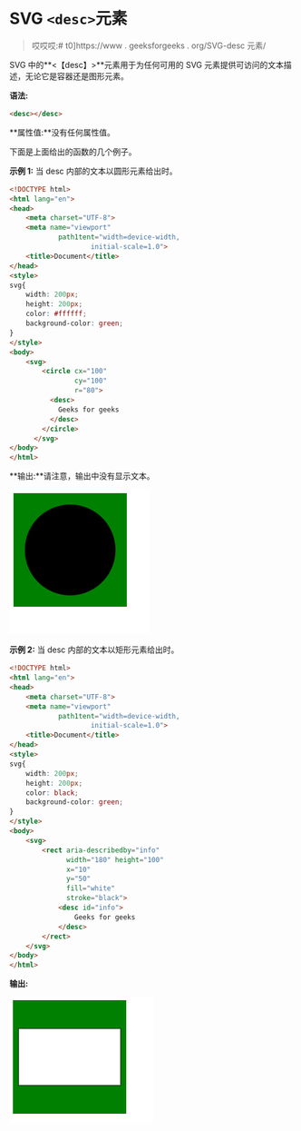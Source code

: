 # SVG `<desc>`元素

> 哎哎哎:# t0]https://www . geeksforgeeks . org/SVG-desc 元素/

SVG 中的**<【desc】>**元素用于为任何可用的 SVG 元素提供可访问的文本描述，无论它是容器还是图形元素。

**语法:**

```html
<desc></desc>
```

**属性值:**没有任何属性值。

下面是上面给出的函数的几个例子。

**示例 1:** 当 desc 内部的文本以圆形元素给出时。

```html
<!DOCTYPE html> 
<html lang="en"> 
<head> 
    <meta charset="UTF-8"> 
    <meta name="viewport"
            path1tent="width=device-width, 
                    initial-scale=1.0"> 
    <title>Document</title> 
</head> 
<style> 
svg{
    width: 200px;
    height: 200px;
    color: #ffffff;
    background-color: green;
}
</style> 
<body>  
    <svg>
        <circle cx="100" 
                cy="100" 
                r="80">
          <desc>
            Geeks for geeks
          </desc>
        </circle>
      </svg>
</body> 
</html>
```

**输出:**请注意，输出中没有显示文本。

![](img/167f59f307a9e4f8f35727c31eef101f.png)

**示例 2:** 当 desc 内部的文本以矩形元素给出时。

```html
<!DOCTYPE html> 
<html lang="en"> 
<head> 
    <meta charset="UTF-8"> 
    <meta name="viewport"
            path1tent="width=device-width, 
                    initial-scale=1.0"> 
    <title>Document</title> 
</head> 
<style> 
svg{
    width: 200px;
    height: 200px;
    color: black;
    background-color: green;
}
</style> 
<body>  
    <svg>
        <rect aria-describedby="info" 
              width="180" height="100" 
              x="10" 
              y="50" 
              fill="white" 
              stroke="black">
            <desc id="info">
                Geeks for geeks
            </desc>
        </rect>
    </svg>
</body> 
</html>
```

**输出:**

![](img/10e5a1f95199a097d1dc47b47252adc0.png)